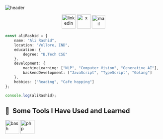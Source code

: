 ![header](https://capsule-render.vercel.app/api?type=waving&color=gradient&customColorList=5,1,5,12,21&text=Hi%20There!&height=150&animation=fadeIn&fontSize=75)
<p align="center">
  <a href="https://www.linkedin.com/in/ali-rashid-in"><img src="https://img.icons8.com/?size=100&id=xuvGCOXi8Wyg&format=png&color=000000" alt="linkedin" width="45" height="45"/></a>
  <a href="https://x.com/Ali_Rashid_"><img src="https://img.icons8.com/?size=100&id=ClbD5JTFM7FA&format=png&color=000000" alt="x" width="45" height="45"/></a>
  <a href="mailto:alirashid.b37@gmail.com"><img src="https://img.icons8.com/?size=100&id=EgRndDDLh8kS&format=png&color=000000" alt="mail" width="43" height="43"/></a>
</p>

```typescript
const aliRashid = {
    name: "Ali Rashid",
    location: "Vellore, IND",
    education: {
        degree: "B.Tech CSE"
    },
    development: {
        machineLearning: ["NLP", "Computer Vision", "Generative AI"],
        backendDevelopment: ["JavaScript", "TypeScript", "Golang"]
    },
    hobbies: ["Reading", "Cafe hopping"]
};

console.log(aliRashid);
```
<h2> 🚀 &nbsp;Some Tools I Have Used and Learned</h2>
<p align="left">
<link rel="stylesheet" type='text/css' href="https://cdn.jsdelivr.net/gh/devicons/devicon@latest/devicon.min.css" />
<img src="https://cdn.jsdelivr.net/gh/devicons/devicon/icons/bash/bash-original.svg" alt="bash" width="45" height="45"/>
<img src="https://cdn.jsdelivr.net/gh/devicons/devicon/icons/php/php-original.svg" alt="php" width="45" height="45"/>
</p>

